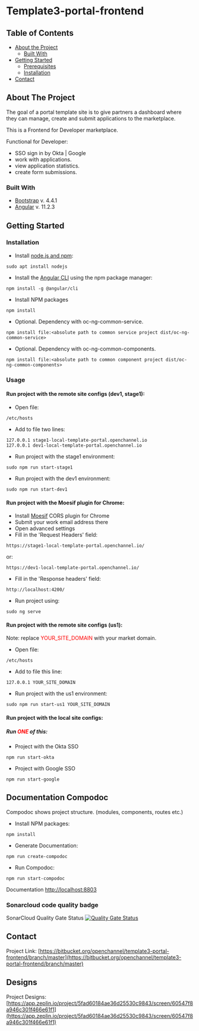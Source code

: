 # Template3-portal-frontend

## Table of Contents

* [About the Project](#about-the-project)
  * [Built With](#built-with)
* [Getting Started](#getting-started)
  * [Prerequisites](#prerequisites)
  * [Installation](#installation)
* [Contact](#contact)

## About The Project

The goal of a portal template site is to give partners a dashboard where they can manage, create and submit applications to the marketplace.

This is a Frontend for Developer marketplace.

Functional for Developer:
- SSO sign in by Okta | Google
- work with applications.
- view application statistics.
- create form submissions.

### Built With
- [Bootstrap](https://getbootstrap.com) v. 4.4.1
- [Angular](https://angular.io) v. 11.2.3

## Getting Started
   
### Installation

- Install [node.js and npm](https://linuxize.com/post/how-to-install-node-js-on-ubuntu-18.04/):
```
sudo apt install nodejs
```
- Install the [Angular CLI](https://angular.io/cli) using the npm package manager:
```
npm install -g @angular/cli
```
- Install NPM packages
```
npm install
```
- Optional. Dependency with oc-ng-common-service.
```
npm install file:<absolute path to common service project dist/oc-ng-common-service>
```
- Optional. Dependency with oc-ng-common-components.
```
npm install file:<absolute path to common component project dist/oc-ng-common-components>
```

### Usage

#### Run project with the remote site configs (dev1, stage1):

- Open file:
```
/etc/hosts
```
- Add to file two lines:
```
127.0.0.1 stage1-local-template-portal.openchannel.io
127.0.0.1 dev1-local-template-portal.openchannel.io
```
- Run project with the stage1 environment:
```
sudo npm run start-stage1
```
- Run project with the dev1 environment:
```
sudo npm run start-dev1
```

####  Run project with the Moesif plugin for Chrome:

- Install [Moesif](https://chrome.google.com/webstore/detail/moesif-origin-cors-change/digfbfaphojjndkpccljibejjbppifbc/related) CORS plugin for Chrome
- Submit your work email address there
- Open advanced settings
- Fill in the 'Request Headers' field:
```
https://stage1-local-template-portal.openchannel.io/
```
or:
```
https://dev1-local-template-portal.openchannel.io/
```
- Fill in the 'Response headers' field:
```
http://localhost:4200/
```
- Run project using:
```
sudo ng serve
```

####  Run project with the remote site configs (us1):
Note: replace <font color="red">YOUR_SITE_DOMAIN</font> with your market domain.

- Open file:
```
/etc/hosts
```
- Add to file this line:
```
127.0.0.1 YOUR_SITE_DOMAIN
```
- Run project with the us1 environment:
```
sudo npm run start-us1 YOUR_SITE_DOMAIN
```

#### Run project with the local site configs:

##### Run <font color="red">ONE</font> of this:

- Project with the Okta SSO
```
npm run start-okta
```
- Project with Google SSO
```
npm run start-google
```

## Documentation Compodoc
Compodoc shows project structure. (modules, components, routes etc.)

- Install NPM packages:
```
npm install
```
- Generate Documentation:
```
npm run create-compodoc
```
- Run Compodoc:
```
npm run start-compodoc
```

Documentation [http://localhost:8803](http://localhost:8803)

### Sonarcloud code quality badge

SonarCloud Quality Gate Status [![Quality Gate Status](https://sonarcloud.io/api/project_badges/measure?project=openchannel_template3-portal-frontend&metric=alert_status&token=3be31c8f86a9d425e8a04bb3c1e624897c81eb62)](https://sonarcloud.io/dashboard?id=openchannel_template3-portal-frontend)

## Contact

Project Link: [https://bitbucket.org/openchannel/template3-portal-frontend/branch/master](https://bitbucket.org/openchannel/template3-portal-frontend/branch/master)

## Designs

Project Designs: [https://app.zeplin.io/project/5fad60184ae36d25530c9843/screen/60547f8a946c301f466e61f1](https://app.zeplin.io/project/5fad60184ae36d25530c9843/screen/60547f8a946c301f466e61f1)